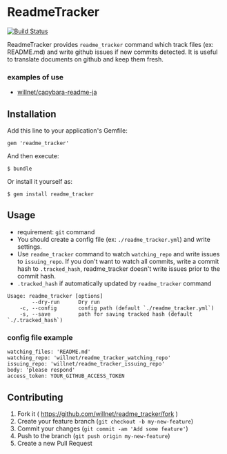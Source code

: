 # ReadmeTracker

[![Build Status](https://travis-ci.org/willnet/readme_tracker.svg?branch=master)](https://travis-ci.org/willnet/readme_tracker)

ReadmeTracker provides `readme_tracker` command which track files (ex: README.md) and write github issues if new commits detected. It is useful to translate documents on github and keep them fresh.

### examples of use

- [willnet/capybara-readme-ja](https://github.com/willnet/capybara-readme-ja)

## Installation

Add this line to your application's Gemfile:

    gem 'readme_tracker'

And then execute:

    $ bundle

Or install it yourself as:

    $ gem install readme_tracker

## Usage

* requirement: `git` command
* You should create a config file (ex: `./readme_tracker.yml`) and write settings.
* Use `readme_tracker` command to watch `watching_repo` and write issues to `issuing_repo`. If you don't want to watch all commits, write a commit hash to `.tracked_hash`, readme_tracker doesn't write issues prior to the commit hash.
* `.tracked_hash` if automatically updated by `readme_tracker` command

```
Usage: readme_tracker [options]
        --dry-run      Dry run
    -c, --config       config path (default `./readme_tracker.yml`)
    -s, --save         path for saving tracked hash (default `./.tracked_hash`)
```

### config file example

```
watching_files: 'README.md'
watching_repo: 'willnet/readme_tracker_watching_repo'
issuing_repo: 'willnet/readme_tracker_issuing_repo'
body: 'please respond'
access_token: YOUR_GITHUB_ACCESS_TOKEN
```

## Contributing

1. Fork it ( https://github.com/willnet/readme_tracker/fork )
2. Create your feature branch (`git checkout -b my-new-feature`)
3. Commit your changes (`git commit -am 'Add some feature'`)
4. Push to the branch (`git push origin my-new-feature`)
5. Create a new Pull Request
